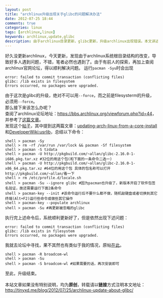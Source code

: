 ```yaml
---
layout: post
title: "archlinux升级出现关于glibc的问题解决办法"
date: 2012-07-25 18:44
comments: true
categories: linux
tags: [archlinux,linux]
keywords: archlinux,update,glibc
description: 由于archlinux目录更新，glibc更新，升级archlinux出现错误。本文讲述了此次升级出现问题的解决方法。
---
```

好久没更新archlinux，今天更新，发现由于archlinux系统根目录结构的改变，导致好多人遇到问题，不错，笔者必然也遇到了。由于有前人的探索，再加上查阅archlinux官网论坛，得以顺利解决问题。
运行`pacman -Syu`时会出现   
```
error: failed to commit transaction (conflicting files)
glibc: /lib exists in filesystem
Errors occurred, no packages were upgraded.
```   
由于这次是glibc的升级，绝对不可以用`--force`，而之前是filesysterm的升级，必须用`--force`。   
那么接下来该怎么办呢？   
查阅了archlinux论坛地址：<https://bbs.archlinux.org/viewforum.php?id=44>，并参考了[这篇文章](http://www.j927.net/arch/archlinux%E5%8D%87%E7%BA%A7%E5%A4%B1%E8%B4%A5%E9%97%AE%E9%A2%98%E8%A7%A3%E5%86%B3%E8%AE%B0%E5%BD%95.html)。      
发现这个[帖子](https://bbs.archlinux.org/viewtopic.php?id=145186)，其中提到这两篇文章：[updating-arch-linux-from-a-core-install](http://allanmcrae.com/2012/07/updating-arch-linux-from-a-core-install/) 和[DeveloperWiki:usrlib](https://wiki.archlinux.org/index.php/DeveloperWiki:usrlib)，总结以下命令：   
<!--more-->   
```
shell > pacman -Sy
shell > rm -rf /var/run /var/lock && pacman -Sf filesystem
shell > pacman -S tzdata
shell > pacman -U http://pkgbuild.com/~allan/glibc-2.16.0-1-i686.pkg.tar.xz #32位的用这个包(和下面的一条命令二选一)
shell > pacman -U http://pkgbuild.com/~allan/glibc-2.16.0-1-x86_64.pkg.tar.xz #64位的用这个包 具体的包名称可以打开http://pkgbuild.com/~allan/看一下
shell > rm /etc/profile.d/locale.sh
shell > pacman -Su --ignore glibc #因为pacman也升级了，新版本开启了软件包签名验证，故还需要运行下面2条命令
shell > pacman-key --init #该命令运行后不要什么都不做，随机敲键盘或者切换到其它终端(Alt+F2)运行些命令或做些其它操作
shell > pacman-key --populate archlinux
shell > pacman -Su #再更新被忽略的glibc
```
执行完上述命令后，系统顺利更新好了，但是依然出现下述问题：   
```
error: failed to commit transaction (conflicting files)
glibc: /lib exists in filesystem
Errors occurred, no packages were upgraded.
```   
我就去论坛中寻找，果不其然也有类似于我的情况，原帖[在此](http://bbs.archbang.org/viewtopic.php?pid=16509)。
```
shell > pacman -R broadcom-wl
shell > pacman -Su
shell > pacman -S broadcom-wl #如果需要的话，再次安装即可
```
至此，升级结束。  
<br />
本站文章如果没有特别说明，均为**原创**，转载请以**链接**方式注明本文地址：<http://tinyxd.me/blog/2012/07/25/archlinux-update-about-glibc/>

